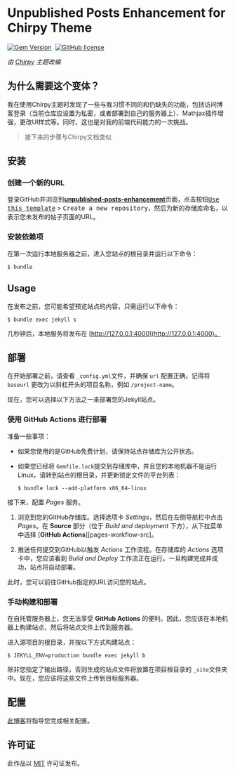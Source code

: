 # Unpublished Posts Enhancement for Chirpy Theme

[![Gem Version](https://img.shields.io/gem/v/jekyll-theme-chirpy-customized-upe)][gem]&nbsp;
[![GitHub license](https://img.shields.io/github/license/cotes2020/chirpy-starter.svg?color=blue)][mit]

*由 [Chirpy][chirpy] 主题改编*

## 为什么需要这个变体？

我在使用Chirpy主题时发现了一些与我习惯不同的和仍缺失的功能，包括访问博客登录（当前仓库应设置为私密，或者部署到自己的服务器上）、Mathjax插件增强，更改UI样式等。同时，这也是对我的前端代码能力的一次挑战。

> 接下来的步骤与Chirpy文档类似

## 安装

### 创建一个新的URL

登录GitHub并浏览到[**unpublished-posts-enhancement**](https://github.com/Jo-CRuiSe/unpublished-posts-enhancement)页面，点击按钮<kbd>[Use this template][use-template]</kbd> > <kbd>Create a new repository</kbd>，然后为新的存储库命名，以表示您未发布的帖子页面的URL。

### 安装依赖项

在第一次运行本地服务器之前，进入您站点的根目录并运行以下命令：

```console
$ bundle
```

## Usage

在发布之前，您可能希望预览站点的内容，只需运行以下命令：

```console
$ bundle exec jekyll s
```

几秒钟后，本地服务将发布在 [http://127.0.0.1:4000](http://127.0.0.1:4000)。

## 部署

在开始部署之前，请查看 `_config.yml`文件，并确保 `url` 配置正确。记得将 `baseurl` 更改为以斜杠开头的项目名称，例如 `/project-name`。

现在，您可以选择以下方法之一来部署您的Jekyll站点。

### 使用 GitHub Actions 进行部署

准备一些事项：

- 如果您使用的是GitHub免费计划，请保持站点存储库为公开状态。
- 如果您已经将 `Gemfile.lock`提交到存储库中，并且您的本地机器不是运行Linux，请转到站点的根目录，并更新锁定文件的平台列表：

  ```console
  $ bundle lock --add-platform x86_64-linux
  ```

接下来，配置 _Pages_ 服务。

1. 浏览到您的GitHub存储库。选择选项卡 _Settings_，然后在左侧导航栏中点击 _Pages_。在 **Source** 部分（位于 _Build and deployment_ 下方），从下拉菜单中选择 [**GitHub Actions**][pages-workflow-src]。

2. 推送任何提交到GitHub以触发 _Actions_ 工作流程。在存储库的 _Actions_ 选项卡中，您应该看到 _Build and Deploy_ 工作流正在运行。一旦构建完成并成功，站点将自动部署。

此时，您可以前往GitHub指定的URL访问您的站点。

### 手动构建和部署

在自托管服务器上，您无法享受 **GitHub Actions** 的便利。因此，您应该在本地机器上构建站点，然后将站点文件上传到服务器。

进入源项目的根目录，并按以下方式构建站点：

```console
$ JEKYLL_ENV=production bundle exec jekyll b
```

除非您指定了输出路径，否则生成的站点文件将放置在项目根目录的 `_site`文件夹中。现在，您应该将这些文件上传到目标服务器。

## 配置

[此博客](https://jo-cruise.github.io/posts/HowToUseUPE)将指导您完成相关配置。

## 许可证

此作品以 [MIT][mit] 许可证发布。

[gem]: https://rubygems.org/gems/jekyll-theme-chirpy-customized-upe
[chirpy]: https://github.com/cotes2020/jekyll-theme-chirpy/
[use-template]: https://github.com/Jo-CRuiSe/unpublished-posts-enhancement/generate
[CD]: https://en.wikipedia.org/wiki/Continuous_deployment
[mit]: https://github.com/Jo-CRuiSe/jekyll-theme-chirpy-customized-upe/blob/master/LICENSE
